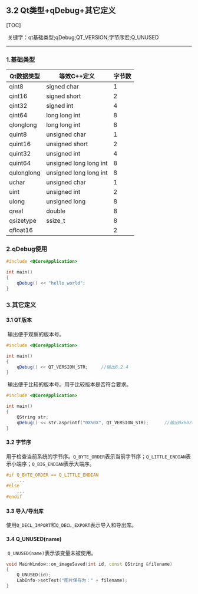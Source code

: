 ## 3.2 Qt类型+qDebug+其它定义

[TOC]

​	关键字：qt基础类型;qDebug;QT_VERSION;字节序宏;Q_UNUSED

---

### 1.基础类型

| Qt数据类型 | 等效C++定义            | 字节数 |
| ---------- | ---------------------- | ------ |
| qint8      | signed char            | 1      |
| qint16     | signed short           | 2      |
| qint32     | signed int             | 4      |
| qint64     | long long int          | 8      |
| qlonglong  | long long int          | 8      |
| quint8     | unsigned char          | 1      |
| quint16    | unsigned short         | 2      |
| quint32    | unsigned int           | 4      |
| quint64    | unsigned long long int | 8      |
| qulonglong | unsigned long long int | 8      |
| uchar      | unsigned char          | 1      |
| uint       | unsigned int           | 2      |
| ulong      | unsigned long          | 8      |
| qreal      | double                 | 8      |
| qsizetype  | ssize_t                | 8      |
| qfloat16   |                        | 2      |

### 2.qDebug使用

```C++
#include <QCoreApplication>

int main()
{
	qDebug() << "hello world";
}
```

### 3.其它定义

#### 3.1 QT版本

​	输出便于观察的版本号。

```C++
#include <QCoreApplication>

int main()
{
	qDebug() << QT_VERSION_STR;		//输出6.2.4
}
```

​	输出便于比较的版本号。用于比较版本是否符合要求。

```C++
#include <QCoreApplication>

int main()
{
    QString str;
	qDebug() << str.asprintf("0X%0X", QT_VERSION_STR);		//输出0x60204
}
```

#### 3.2 字节序

​	用于检查当前系统的字节序。`Q_BYTE_ORDER`表示当前字节序；`Q_LITTLE_ENDIAN`表示小端序；`Q_BIG_ENDIAN`表示大端序。

```C++
#if Q_BYTE_ORDER == Q_LITTLE_ENDIAN
	...
#else
    ...
#endif
```

#### 3.3 导入/导出库

​	使用`Q_DECL_IMPORT`和`Q_DECL_EXPORT`表示导入和导出库。

#### 3.4 Q_UNUSED(name)

​	`Q_UNUSED(name)`表示该变量未被使用。

```C++
void MainWindow::on_imageSaved(int id, const QString &filename)
{
    Q_UNUSED(id);
    LabInfo->setText("图片保存为：" + filename);
}
```

